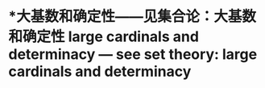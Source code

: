 # \*大基数和确定性——见集合论：大基数和确定性 large cardinals and determinacy — see set theory: large cardinals and determinacy
